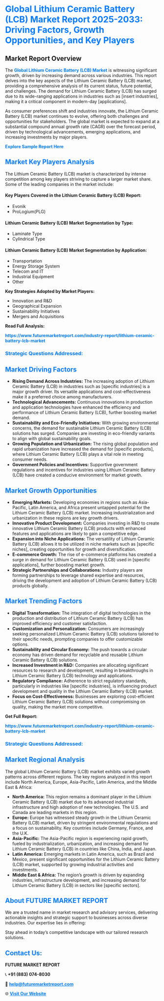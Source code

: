 <h1 style="color: #007BFF;">Global Lithium Ceramic Battery (LCB) Market Report 2025-2033: Driving Factors, Growth Opportunities, and Key Players</h1>

<section id="overview">
<h2>Market Report Overview</h2>
<p>The <a href="https://www.futuremarketreport.com/industry-report/lithium-ceramic-battery-lcb-market" style="color: #007BFF; text-decoration: none;"><strong>Global Lithium Ceramic Battery (LCB) Market</strong></a> is witnessing significant growth, driven by increasing demand across various industries. This report delves into the key aspects of the Lithium Ceramic Battery (LCB) market, providing a comprehensive analysis of its current status, future potential, and challenges. The demand for Lithium Ceramic Battery (LCB) has surged due to its wide-ranging applications in industries such as [insert industries], making it a critical component in modern-day [applications].</p>
<p>As consumer preferences shift and industries innovate, the Lithium Ceramic Battery (LCB) market continues to evolve, offering both challenges and opportunities for stakeholders. The global market is expected to expand at a substantial compound annual growth rate (CAGR) over the forecast period, driven by technological advancements, emerging applications, and increasing investments by major players.</p>
</section>

<section id="overview">
<p><a href="https://www.futuremarketreport.com/request-sample/reportId=62252" style="color: #007BFF; text-decoration: none;"><strong>Explore Sample Report Here</strong></a></p>
</section>

<section id="key-players">
<h2 style="color: #007BFF;">Market Key Players Analysis</h2>
<p>The Lithium Ceramic Battery (LCB) market is characterized by intense competition among key players striving to capture a larger market share. Some of the leading companies in the market include:</p>
<h4>Key Players Covered in the Lithium Ceramic Battery (LCB) Report:</h4>
<ul><li>Evonik</li><li>ProLogium(PLG)</li></ul>
<h4>Lithium Ceramic Battery (LCB) Market Segmentation by Type:</h4>
<ul><li>Laminate Type</li><li>Cylindrical Type</li></ul>

<h4>Lithium Ceramic Battery (LCB) Market Segmentation by Application:</h4>
<ul><li>Transportation</li><li>Energy Storage System</li><li>Telecom and IT</li><li>Industrial Equipment</li><li>Other</li></ul>
<p><strong>Key Strategies Adopted by Market Players:</strong></p>
<ul>
<li>Innovation and R&D</li>
<li>Geographical Expansion</li>
<li>Sustainability Initiatives</li>
<li>Mergers and Acquisitions</li>
</ul>
</section>

<section>
<p><strong>Read Full Analysis: </strong></p><a href="https://www.futuremarketreport.com/industry-report/lithium-ceramic-battery-lcb-market" style="color: #007BFF; text-decoration: none;"><strong>https://www.futuremarketreport.com/industry-report/lithium-ceramic-battery-lcb-market</strong></a>
<h3 style="color: #007BFF;">Strategic Questions Addressed:</h3>
</section>

<section id="driving-factors">
<h2 style="color: #007BFF;">Market Driving Factors</h2>
<ul>
<li><strong>Rising Demand Across Industries:</strong> The increasing adoption of Lithium Ceramic Battery (LCB) in industries such as [specific industries] is a major growth driver. Its versatile applications and cost-effectiveness make it a preferred choice among manufacturers.</li>
<li><strong>Technological Advancements:</strong> Continuous innovations in production and application technologies have enhanced the efficiency and performance of Lithium Ceramic Battery (LCB), further boosting market demand.</li>
<li><strong>Sustainability and Eco-Friendly Initiatives:</strong> With growing environmental concerns, the demand for sustainable Lithium Ceramic Battery (LCB) solutions has surged. Companies are investing in eco-friendly variants to align with global sustainability goals.</li>
<li><strong>Growing Population and Urbanization:</strong> The rising global population and rapid urbanization have increased the demand for [specific products], where Lithium Ceramic Battery (LCB) plays a vital role in meeting consumer needs.</li>
<li><strong>Government Policies and Incentives:</strong> Supportive government regulations and incentives for industries using Lithium Ceramic Battery (LCB) have created a conducive environment for market growth.</li>
</ul>
</section>

<section id="growth-opportunities">
<h2 style="color: #007BFF;">Market Growth Opportunities</h2>
<ul>
<li><strong>Emerging Markets:</strong> Developing economies in regions such as Asia-Pacific, Latin America, and Africa present untapped potential for the Lithium Ceramic Battery (LCB) market. Increasing industrialization and urbanization in these regions are key growth drivers.</li>
<li><strong>Innovative Product Development:</strong> Companies investing in R&D to create innovative Lithium Ceramic Battery (LCB) products with enhanced features and applications are likely to gain a competitive edge.</li>
<li><strong>Expansion into Niche Applications:</strong> The versatility of Lithium Ceramic Battery (LCB) allows it to be utilized in niche markets such as [specific niches], creating opportunities for growth and diversification.</li>
<li><strong>E-commerce Growth:</strong> The rise of e-commerce platforms has created a surge in demand for Lithium Ceramic Battery (LCB) used in [specific applications], further boosting market growth.</li>
<li><strong>Strategic Partnerships and Collaborations:</strong> Industry players are forming partnerships to leverage shared expertise and resources, driving the development and adoption of Lithium Ceramic Battery (LCB) products globally.</li>
</ul>
</section>

<section id="trending-factors">
<h2 style="color: #007BFF;">Market Trending Factors</h2>
<ul>
<li><strong>Digital Transformation:</strong> The integration of digital technologies in the production and distribution of Lithium Ceramic Battery (LCB) has improved efficiency and customer satisfaction.</li>
<li><strong>Customization and Personalization:</strong> Consumers are increasingly seeking personalized Lithium Ceramic Battery (LCB) solutions tailored to their specific needs, prompting companies to offer customizable options.</li>
<li><strong>Sustainability and Circular Economy:</strong> The push towards a circular economy has driven demand for recyclable and reusable Lithium Ceramic Battery (LCB) solutions.</li>
<li><strong>Increased Investment in R&D:</strong> Companies are allocating significant resources to research and development, resulting in breakthroughs in Lithium Ceramic Battery (LCB) technology and applications.</li>
<li><strong>Regulatory Compliance:</strong> Adherence to strict regulatory standards, particularly in industries like [specific industries], is influencing product development and quality in the Lithium Ceramic Battery (LCB) market.</li>
<li><strong>Focus on Cost-Effectiveness:</strong> Businesses are exploring cost-efficient Lithium Ceramic Battery (LCB) solutions without compromising on quality, making the market more competitive.</li>
</ul>
</section>

<section>
<p><strong>Get Full Report: </strong></p><a href="https://www.futuremarketreport.com/industry-report/lithium-ceramic-battery-lcb-market" style="color: #007BFF; text-decoration: none;"><strong>https://www.futuremarketreport.com/industry-report/lithium-ceramic-battery-lcb-market</strong></a>
<h3 style="color: #007BFF;">Strategic Questions Addressed:</h3>
</section>


<section id="regional-analysis">
<h2 style="color: #007BFF;">Market Regional Analysis</h2>
<p>The global Lithium Ceramic Battery (LCB) market exhibits varied growth patterns across different regions. The key regions analyzed in this report include North America, Europe, Asia-Pacific, Latin America, and the Middle East & Africa:</p>
<ul>
<li><strong>North America:</strong> This region remains a dominant player in the Lithium Ceramic Battery (LCB) market due to its advanced industrial infrastructure and high adoption of new technologies. The U.S. and Canada are leading markets in this region.</li>
<li><strong>Europe:</strong> Europe has witnessed steady growth in the Lithium Ceramic Battery (LCB) market, driven by stringent environmental regulations and a focus on sustainability. Key countries include Germany, France, and the U.K.</li>
<li><strong>Asia-Pacific:</strong> The Asia-Pacific region is experiencing rapid growth, fueled by industrialization, urbanization, and increasing demand for Lithium Ceramic Battery (LCB) in countries like China, India, and Japan.</li>
<li><strong>Latin America:</strong> Emerging markets in Latin America, such as Brazil and Mexico, present significant opportunities for the Lithium Ceramic Battery (LCB) market, supported by growing industrial activities and investments.</li>
<li><strong>Middle East & Africa:</strong> The region’s growth is driven by expanding industries, infrastructure development, and increasing demand for Lithium Ceramic Battery (LCB) in sectors like [specific sectors].</li>
</ul>
</section>

<footer>
<h2 style="color: #007BFF;">About FUTURE MARKET REPORT</h2>
<p>We are a trusted name in market research and advisory services, delivering actionable insights and strategic support to businesses across diverse industries. Our expertise lies in offering:</p>

<p>Stay ahead in today’s competitive landscape with our tailored research solutions.</p>

<h2 style="color: #007BFF;">Contact Us:</h2>
<p><strong>FUTURE MARKET REPORT</strong></p>
<p>📞 <strong>+91 (883) 074-8030</strong></p>
<p>📧 <strong><a href="mailto:help@futuremarketreport.com" style="color: #007BFF;">help@futuremarketreport.com</a></strong></p>
<p>🌐 <strong><a href="https://www.futuremarketreport.com/" style="color: #007BFF;">Visit Our Website</a></strong></p>
</footer>
